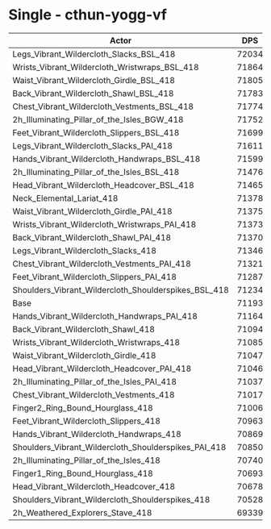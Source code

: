 # Single - cthun-yogg-vf
| Actor | DPS | Increase |
|---|:---:|:---:|
|Legs_Vibrant_Wildercloth_Slacks_BSL_418|72034|1.18%|
|Wrists_Vibrant_Wildercloth_Wristwraps_BSL_418|71864|0.94%|
|Waist_Vibrant_Wildercloth_Girdle_BSL_418|71805|0.86%|
|Back_Vibrant_Wildercloth_Shawl_BSL_418|71783|0.83%|
|Chest_Vibrant_Wildercloth_Vestments_BSL_418|71774|0.82%|
|2h_Illuminating_Pillar_of_the_Isles_BGW_418|71752|0.78%|
|Feet_Vibrant_Wildercloth_Slippers_BSL_418|71699|0.71%|
|Legs_Vibrant_Wildercloth_Slacks_PAI_418|71611|0.59%|
|Hands_Vibrant_Wildercloth_Handwraps_BSL_418|71599|0.57%|
|2h_Illuminating_Pillar_of_the_Isles_BSL_418|71476|0.40%|
|Head_Vibrant_Wildercloth_Headcover_BSL_418|71465|0.38%|
|Neck_Elemental_Lariat_418|71378|0.26%|
|Waist_Vibrant_Wildercloth_Girdle_PAI_418|71375|0.26%|
|Wrists_Vibrant_Wildercloth_Wristwraps_PAI_418|71373|0.25%|
|Back_Vibrant_Wildercloth_Shawl_PAI_418|71370|0.25%|
|Legs_Vibrant_Wildercloth_Slacks_418|71346|0.21%|
|Chest_Vibrant_Wildercloth_Vestments_PAI_418|71321|0.18%|
|Feet_Vibrant_Wildercloth_Slippers_PAI_418|71287|0.13%|
|Shoulders_Vibrant_Wildercloth_Shoulderspikes_BSL_418|71234|0.06%|
|Base|71193|0.00%|
|Hands_Vibrant_Wildercloth_Handwraps_PAI_418|71164|-0.04%|
|Back_Vibrant_Wildercloth_Shawl_418|71094|-0.14%|
|Wrists_Vibrant_Wildercloth_Wristwraps_418|71085|-0.15%|
|Waist_Vibrant_Wildercloth_Girdle_418|71047|-0.21%|
|Head_Vibrant_Wildercloth_Headcover_PAI_418|71046|-0.21%|
|2h_Illuminating_Pillar_of_the_Isles_PAI_418|71037|-0.22%|
|Chest_Vibrant_Wildercloth_Vestments_418|71017|-0.25%|
|Finger2_Ring_Bound_Hourglass_418|71006|-0.26%|
|Feet_Vibrant_Wildercloth_Slippers_418|70963|-0.32%|
|Hands_Vibrant_Wildercloth_Handwraps_418|70869|-0.46%|
|Shoulders_Vibrant_Wildercloth_Shoulderspikes_PAI_418|70850|-0.48%|
|2h_Illuminating_Pillar_of_the_Isles_418|70740|-0.64%|
|Finger1_Ring_Bound_Hourglass_418|70693|-0.70%|
|Head_Vibrant_Wildercloth_Headcover_418|70678|-0.72%|
|Shoulders_Vibrant_Wildercloth_Shoulderspikes_418|70528|-0.94%|
|2h_Weathered_Explorers_Stave_418|69339|-2.61%|
